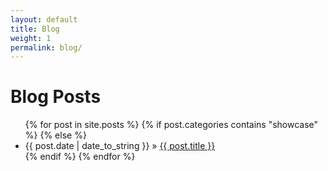 ```yaml
---
layout: default
title: Blog
weight: 1
permalink: blog/
---
```


<div id="home">
  <h1>Blog Posts</h1>
  <ul class="posts">
    {% for post in site.posts %}
    {% if post.categories contains "showcase" %}
    {% else %}
      <li><span>{{ post.date | date_to_string }}</span> &raquo; <a href="{{ post.url }}">{{ post.title }}</a></li>
    {% endif %}
    {% endfor %}
  </ul>
</div>